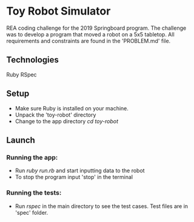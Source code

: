 # Toy Robot Simulator

REA coding challenge for the 2019 Springboard program. The challenge was to develop a program that moved a robot on a 5x5 tabletop. All requirements and constraints are found in the 'PROBLEM.md' file.

## Technologies

Ruby
RSpec

## Setup
- Make sure Ruby is installed on your machine.
- Unpack the 'toy-robot' directory
- Change to the app directory *cd toy-robot*

## Launch
### Running the app:
- Run *ruby run.rb* and start inputting data to the robot
- To stop the program input 'stop' in the terminal

### Running the tests:
- Run *rspec* in the main directory to see the test cases. Test files are in 'spec' folder.


